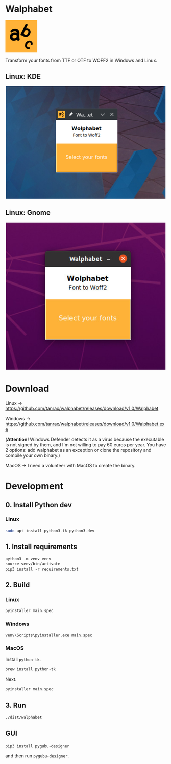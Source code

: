 # Walphabet

<img src="icon.png" width="100" alt="Icon">

Transform your fonts from TTF or OTF to WOFF2 in Windows and Linux.

## Linux: KDE

<p align="center">
  <img src="assets/preview.png" width="500" alt="demo">
</p>

## Linux: Gnome

<p align="center">
  <img src="assets/gnome.jpg" width="500" alt="demo">
</p>

# Download

Linux -> https://github.com/tanrax/walphabet/releases/download/v1.0/Walphabet

Windows -> https://github.com/tanrax/walphabet/releases/download/v1.0/Walphabet.exe

(**Attention!** Windows Defender detects it as a virus because the executable is not signed by them, and I'm not willing to pay 60 euros per year. You have 2 options: add walphabet as an exception or clone the repository and compile your own binary.)

MacOS -> I need a volunteer with MacOS to create the binary.

# Development

## 0. Install Python dev

### Linux

```bash
sudo apt install python3-tk python3-dev
```

## 1. Install requirements

```
python3 -m venv venv
source venv/bin/activate
pip3 install -r requirements.txt
```

## 2. Build

### Linux

```bash
pyinstaller main.spec
```

### Windows

```bash
venv\Scripts\pyinstaller.exe main.spec
```

### MacOS

Install `python-tk`.

```bash
brew install python-tk
```

Next.

```bash
pyinstaller main.spec
```

## 3. Run

```bash
./dist/walphabet
```

## GUI

```bash
pip3 install pygubu-designer
```

and then run `pygubu-designer`.

